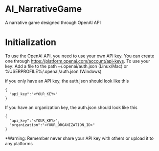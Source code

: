 # AI_NarrativeGame
A narrative game designed through OpenAI API

# Initialization
To use the OpenAI API, you need to use your own API key. You can create one through https://platform.openai.com/account/api-keys. To use your key:
Add a file to the path ~/.openai/auth.json (Linux/Mac) or %USERPROFILE%/.openai/auth.json (Windows)

if you only have an API key, the auth.json should look like this

```
{
  "api_key":"<YOUR_KEY>"
}
```
If you have an organization key, the auth.json should look like this

```
{
  "api_key":"<YOUR_KEY>",
  "organization":"<YOUR_ORGANIZATION_ID>"
}
```
*Warning: Remember never share your API key with others or upload it to any platforms

